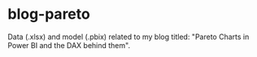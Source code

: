# blog-pareto

Data (.xlsx) and model (.pbix) related to my blog titled: "Pareto Charts in Power BI and the DAX behind them".


